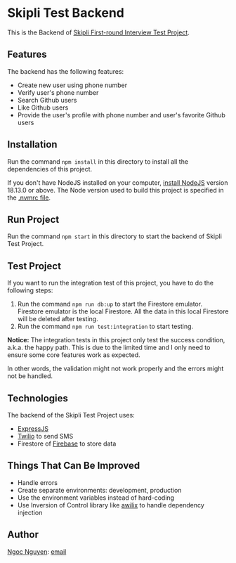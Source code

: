 # Skipli Test Backend

This is the Backend of [Skipli First-round Interview Test Project](https://docs.google.com/document/d/1miM6OzTwrSgwupInCigF_hJjUbBCsgTRt33-tzfeUUQ/edit?usp=sharing).

## Features

The backend has the following features:

- Create new user using phone number
- Verify user's phone number
- Search Github users
- Like Github users
- Provide the user's profile with phone number and user's favorite Github users

## Installation

Run the command `npm install` in this directory to install all the dependencies of this project.

If you don't have NodeJS installed on your computer, [install NodeJS](https://nodejs.org/en/) version 18.13.0 or above. The Node version used to build this project is specified in the [.nvmrc file](./.nvmrc).

## Run Project

Run the command `npm start` in this directory to start the backend of Skipli Test Project.

## Test Project

If you want to run the integration test of this project, you have to do the following steps:

1. Run the command `npm run db:up` to start the Firestore emulator. Firestore emulator is the local Firestore. All the data in this local Firestore will be deleted after testing.
2. Run the command `npm run test:integration` to start testing.

**Notice:** The integration tests in this project only test the success condition, a.k.a. the happy path. This is due to the limited time and I only need to ensure some core features work as expected.

In other words, the validation might not work properly and the errors might not be handled.

## Technologies

The backend of the Skipli Test Project uses:

- [ExpressJS](https://expressjs.com/)
- [Twilio](https://www.twilio.com/) to send SMS
- Firestore of [Firebase](https://firebase.google.com/) to store data

## Things That Can Be Improved

- Handle errors
- Create separate environments: development, production
- Use the environment variables instead of hard-coding
- Use Inversion of Control library like [awilix](https://www.npmjs.com/package/awilix) to handle dependency injection

## Author

[Ngoc Nguyen](ngocoder.com): [email](mailto:ngoc@ngocoder.com)
